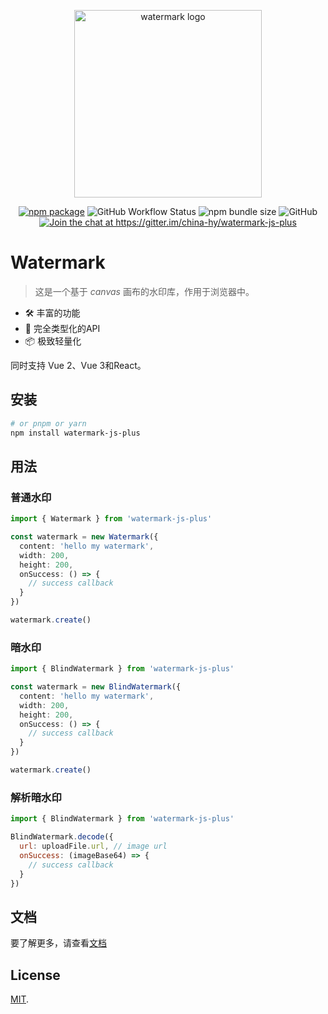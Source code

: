 <p align="center">
  <a href="https://zhensherlock.github.io/watermark-js-plus/" target="_blank" rel="noopener noreferrer">
    <img width="300" src="https://zhensherlock.github.io/watermark-js-plus/hero-image.png" alt="watermark logo">
  </a>
</p>
<p align="center">
  <a href="https://npmjs.com/package/watermark-js-plus"><img src="https://badgen.net/npm/v/watermark-js-plus" alt="npm package"></a>
  <img alt="GitHub Workflow Status" src="https://img.shields.io/github/actions/workflow/status/zhensherlock/watermark-js-plus/deploy.yml?branch=main">
  <img alt="npm bundle size" src="https://img.shields.io/bundlephobia/minzip/watermark-js-plus">
  <img alt="GitHub" src="https://img.shields.io/github/license/zhensherlock/watermark-js-plus">
  <a href="https://gitter.im/china-hy/watermark-js-plus?utm_source=badge&utm_medium=badge&utm_campaign=pr-badge&utm_content=badge"><img src="https://badges.gitter.im/china-hy/watermark-js-plus.svg" alt="Join the chat at https://gitter.im/china-hy/watermark-js-plus"></a>
</p>

# Watermark

> 这是一个基于 *canvas* 画布的水印库，作用于浏览器中。

- 🛠️ 丰富的功能
- 🔑 完全类型化的API
- 📦️ 极致轻量化

同时支持 Vue 2、Vue 3和React。

## 安装

```bash
# or pnpm or yarn
npm install watermark-js-plus
```

## 用法

### 普通水印

```ts
import { Watermark } from 'watermark-js-plus'

const watermark = new Watermark({
  content: 'hello my watermark',
  width: 200,
  height: 200,
  onSuccess: () => {
    // success callback
  }
})

watermark.create()
```

### 暗水印

```ts
import { BlindWatermark } from 'watermark-js-plus'

const watermark = new BlindWatermark({
  content: 'hello my watermark',
  width: 200,
  height: 200,
  onSuccess: () => {
    // success callback
  }
})

watermark.create()
```

### 解析暗水印

```js
import { BlindWatermark } from 'watermark-js-plus'

BlindWatermark.decode({
  url: uploadFile.url, // image url
  onSuccess: (imageBase64) => {
    // success callback
  }
})
```

## 文档

要了解更多，请查看[文档](https://zhensherlock.github.io/watermark-js-plus)

## License

[MIT](LICENSE).
